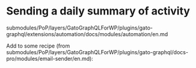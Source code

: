 # Sending a daily summary of activity

submodules/PoP/layers/GatoGraphQLForWP/plugins/gato-graphql/extensions/automation/docs/modules/automation/en.md



Add to some recipe (from submodules/PoP/layers/GatoGraphQLForWP/plugins/gato-graphql/docs-pro/modules/email-sender/en.md):

